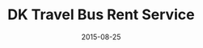 ---
layout: post
title: DK Travel Bus Rent Service
date: 2015-08-25
duration: 2015.04 - 2015.08
image: /images/projects/dkbus.jpg
link: https://nordicbus.firebaseapp.com
description: This single page application is the offical website of DK travel bus rent service. I was hired to design and develop it with Firebase, AngularJS, Lumx, Bootstrap, Yeoman, Grunt and Bower.
categories: [project]
tags: [project]
---